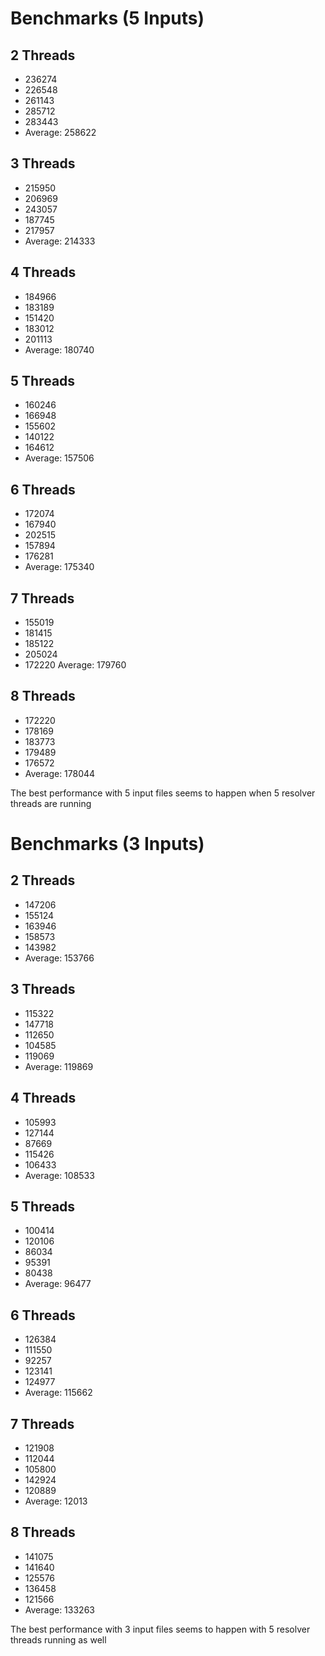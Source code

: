 Benchmarks (5 Inputs)
=====================

2 Threads
---------
* 236274
* 226548
* 261143
* 285712
* 283443
* Average: 258622

3 Threads
---------
* 215950
* 206969
* 243057
* 187745
* 217957
* Average: 214333

4 Threads
---------
* 184966
* 183189
* 151420
* 183012
* 201113
* Average: 180740

5 Threads
---------
* 160246
* 166948
* 155602
* 140122
* 164612
* Average: 157506

6 Threads
---------
* 172074
* 167940
* 202515
* 157894
* 176281
* Average: 175340

7 Threads
---------
* 155019
* 181415
* 185122
* 205024
* 172220
Average: 179760

8 Threads
---------
* 172220
* 178169
* 183773
* 179489
* 176572
* Average: 178044

The best performance with 5 input files seems to happen when 5 resolver threads
are running

Benchmarks (3 Inputs)
=====================

2 Threads
---------
* 147206
* 155124
* 163946
* 158573
* 143982
* Average: 153766

3 Threads
---------
* 115322
* 147718
* 112650
* 104585
* 119069
* Average: 119869

4 Threads
---------
* 105993
* 127144
* 87669
* 115426
* 106433
* Average: 108533

5 Threads
---------
* 100414
* 120106
* 86034
* 95391
* 80438
* Average: 96477

6 Threads
---------
* 126384
* 111550
* 92257
* 123141
* 124977
* Average: 115662

7 Threads
---------
* 121908
* 112044
* 105800
* 142924
* 120889
* Average: 12013

8 Threads
---------
* 141075
* 141640
* 125576
* 136458
* 121566
* Average: 133263

The best performance with 3 input files seems to happen with 5 resolver threads
running as well